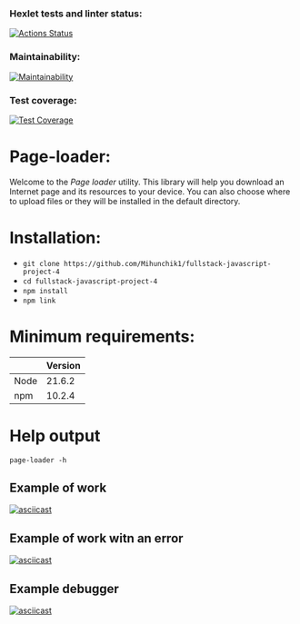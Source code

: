 ### Hexlet tests and linter status:
[![Actions Status](https://github.com/Mihunchik1/fullstack-javascript-project-4/actions/workflows/hexlet-check.yml/badge.svg)](https://github.com/Mihunchik1/fullstack-javascript-project-4/actions)

### Maintainability:
[![Maintainability](https://api.codeclimate.com/v1/badges/713a676df43ece98cd67/maintainability)](https://codeclimate.com/github/Mihunchik1/fullstack-javascript-project-4/maintainability)

### Test coverage:
[![Test Coverage](https://api.codeclimate.com/v1/badges/713a676df43ece98cd67/test_coverage)](https://codeclimate.com/github/Mihunchik1/fullstack-javascript-project-4/test_coverage)

# Page-loader:
Welcome to the *Page loader* utility. This library will help you download an Internet page and its resources to your device. You can also choose where to upload files or they will be installed in the default directory.

# Installation:
* ```git clone https://github.com/Mihunchik1/fullstack-javascript-project-4```
* ```cd fullstack-javascript-project-4```
* ```npm install```
* ```npm link```

# Minimum requirements:
||Version|
|--|--|
|Node|21.6.2|
|npm|10.2.4|

# Help output
```
page-loader -h
```

## Example of work
[![asciicast](https://asciinema.org/a/6Q7nBIRa9ZLHTjecfUGibv0f9.svg)](https://asciinema.org/a/6Q7nBIRa9ZLHTjecfUGibv0f9)

## Example of work witn an error
[![asciicast](https://asciinema.org/a/Zpu13HxHLdLaO6E54YqXms0YI.svg)](https://asciinema.org/a/Zpu13HxHLdLaO6E54YqXms0YI)

## Example debugger
[![asciicast](https://asciinema.org/a/b4IgBMfoRe67tIpAuF9bleycD.svg)](https://asciinema.org/a/b4IgBMfoRe67tIpAuF9bleycD)